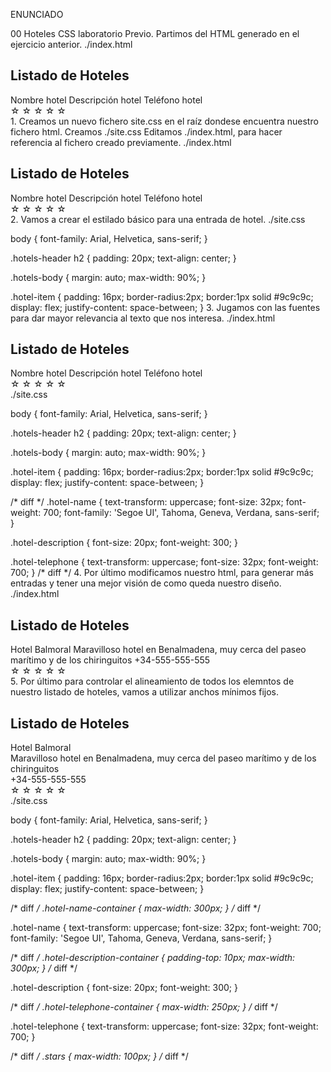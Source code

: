 ENUNCIADO


00 Hoteles CSS laboratorio
Previo. Partimos del HTML generado en el ejercicio anterior.
./index.html

<!DOCTYPE html>
<html lang="en">
<head>
    <meta charset="UTF-8">
    <meta name="viewport" content="width=device-width, initial-scale=1.0">
    <meta http-equiv="X-UA-Compatible" content="ie=edge">
    <title>Hoteles</title>
</head>
<body>
    <div class="hotels-container">
        <div class="hotels-header">
            <h2>Listado de Hoteles</h2>
        </div>
        <div class="hotels-body">
            <div class="hotel-item">
                <span>Nombre hotel</span>
                <span>Descripción hotel</span>
                <span>Teléfono hotel</span>
                <div class="stars">
                    <span>&#9734;</span>
                    <span>&#9734;</span>
                    <span>&#9734;</span>
                    <span>&#9734;</span>
                    <span>&#9734;</span>
                </div>
            </div>
        </div>
    </div>
</body>
</html>
1. Creamos un nuevo fichero site.css en el raíz dondese encuentra nuestro fichero html.
Creamos ./site.css
Editamos ./index.html, para hacer referencia al fichero creado previamente.
./index.html

<!DOCTYPE html>
<html lang="en">
<head>
    <meta charset="UTF-8">
    <meta name="viewport" content="width=device-width, initial-scale=1.0">
    <meta http-equiv="X-UA-Compatible" content="ie=edge">
    <!-- diff -->
    <link rel="stylesheet" href="site.css">
    <!-- diff -->
    <title>Hoteles</title>
</head>
<body>
    <div class="hotels-container">
        <div class="hotels-header">
            <h2>Listado de Hoteles</h2>
        </div>
        <div class="hotels-body">
            <div class="hotel-item">
                <span>Nombre hotel</span>
                <span>Descripción hotel</span>
                <span>Teléfono hotel</span>
                <div class="stars">
                    <span>&#9734;</span>
                    <span>&#9734;</span>
                    <span>&#9734;</span>
                    <span>&#9734;</span>
                    <span>&#9734;</span>
                </div>
            </div>
        </div>
    </div>
</body>
</html>
2. Vamos a crear el estilado básico para una entrada de hotel.
./site.css

body {
    font-family: Arial, Helvetica, sans-serif;
}

.hotels-header h2 {
    padding: 20px;
    text-align: center;
}

.hotels-body {
    margin: auto;
    max-width: 90%;
}

.hotel-item {
    padding: 16px;
    border-radius:2px;
    border:1px solid #9c9c9c;
    display: flex;
    justify-content: space-between;
}
3. Jugamos con las fuentes para dar mayor relevancia al texto que nos interesa.
./index.html

<!DOCTYPE html>
<html lang="en">
<head>
    <meta charset="UTF-8">
    <meta name="viewport" content="width=device-width, initial-scale=1.0">
    <meta http-equiv="X-UA-Compatible" content="ie=edge">
    <link rel="stylesheet" href="site.css">
    <title>Hoteles</title>
</head>
<body>
    <div class="hotels-container">
        <div class="hotels-header">
            <h2>Listado de Hoteles</h2>
        </div>
        <div class="hotels-body">
            <div class="hotel-item">
                <!-- diff -->
                <span class="hotel-name">Nombre hotel</span>
                <span class="hotel-description">Descripción hotel</span>
                <span class="hotel-telephone">Teléfono hotel</span>
                <!-- diff -->
                <div class="stars">
                    <span>&#9734;</span>
                    <span>&#9734;</span>
                    <span>&#9734;</span>
                    <span>&#9734;</span>
                    <span>&#9734;</span>
                </div>
            </div>
        </div>
    </div>
</body>
</html>
./site.css

body {
    font-family: Arial, Helvetica, sans-serif;
}

.hotels-header h2 {
    padding: 20px;
    text-align: center;
}

.hotels-body {
    margin: auto;
    max-width: 90%;
}

.hotel-item {
    padding: 16px;
    border-radius:2px;
    border:1px solid #9c9c9c;
    display: flex;
    justify-content: space-between;
}

/* diff */
.hotel-name {
    text-transform: uppercase;
    font-size: 32px;
    font-weight: 700;
    font-family: 'Segoe UI', Tahoma, Geneva, Verdana, sans-serif;
}

.hotel-description {
    font-size: 20px;
    font-weight: 300;
}

.hotel-telephone {
    text-transform: uppercase;
    font-size: 32px;
    font-weight: 700;
}
/* diff */
4. Por último modificamos nuestro html, para generar más entradas y tener una mejor visión de como queda nuestro diseño.
./index.html

<!DOCTYPE html>
<html lang="en">
<head>
    <meta charset="UTF-8">
    <meta name="viewport" content="width=device-width, initial-scale=1.0">
    <meta http-equiv="X-UA-Compatible" content="ie=edge">
    <link rel="stylesheet" href="site.css">
    <title>Hoteles</title>
</head>
<body>
    <div class="hotels-container">
        <div class="hotels-header">
            <h2>Listado de Hoteles</h2>
        </div>
        <div class="hotels-body">
            <div class="hotel-item">
                <!-- diff -->
                <span class="hotel-name">Hotel Balmoral</span>
                <span class="hotel-description">Maravilloso hotel en Benalmadena, muy cerca del paseo marítimo y de los chiringuitos</span>
                <span class="hotel-telephone">+34-555-555-555</span>
                <!-- diff -->
                <div class="stars">
                    <span>&#9734;</span>
                    <span>&#9734;</span>
                    <span>&#9734;</span>
                    <span>&#9734;</span>
                    <span>&#9734;</span>
                </div>
            </div>
        </div>
    </div>
</body>
</html>
5. Por último para controlar el alineamiento de todos los elemntos de nuestro listado de hoteles, vamos a utilizar anchos mínimos fijos.
<!DOCTYPE html>
<html lang="en">
<head>
    <meta charset="UTF-8">
    <meta name="viewport" content="width=device-width, initial-scale=1.0">
    <meta http-equiv="X-UA-Compatible" content="ie=edge">
    <link rel="stylesheet" href="site.css">
    <title>Hoteles</title>
</head>
<body>
    <div class="hotels-container">
        <div class="hotels-header">
            <h2>Listado de Hoteles</h2>
        </div>
        <div class="hotels-body">
            <div class="hotel-item">
                <!-- diff -->
                <div class="hotel-name-container">
                    <span class="hotel-name">Hotel Balmoral</span>
                </div>
                <div class="hotel-description-container">
                    <span class="hotel-description">Maravilloso hotel en Benalmadena, muy cerca del paseo marítimo y de los chiringuitos</span>
                </div>
                <div class="hotel-telephone-container">
                    <span class="hotel-telephone">+34-555-555-555</span>
                </div>
                <!-- diff -->
                <div class="stars">
                    <span>&#9734;</span>
                    <span>&#9734;</span>
                    <span>&#9734;</span>
                    <span>&#9734;</span>
                    <span>&#9734;</span>
                </div>
            </div>
        </div>
    </div>
</body>
</html>
./site.css

body {
    font-family: Arial, Helvetica, sans-serif;
}

.hotels-header h2 {
    padding: 20px;
    text-align: center;
}

.hotels-body {
    margin: auto;
    max-width: 90%;
}

.hotel-item {
    padding: 16px;
    border-radius:2px;
    border:1px solid #9c9c9c;
    display: flex;
    justify-content: space-between;
}

/* diff */
.hotel-name-container {
    max-width: 300px;
}
/* diff */

.hotel-name {
    text-transform: uppercase;
    font-size: 32px;
    font-weight: 700;
    font-family: 'Segoe UI', Tahoma, Geneva, Verdana, sans-serif;
}

/* diff */
.hotel-description-container {
    padding-top: 10px;
    max-width: 300px;
}
/* diff */

.hotel-description {
    font-size: 20px;
    font-weight: 300;
}

/* diff */
.hotel-telephone-container {
    max-width: 250px;
}
/* diff */

.hotel-telephone {
    text-transform: uppercase;
    font-size: 32px;
    font-weight: 700;
}

/* diff */
.stars {
    max-width: 100px;
}
/* diff */
